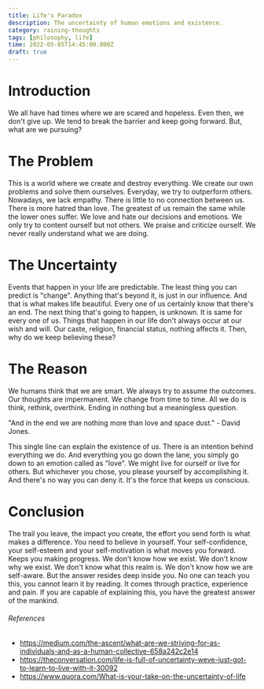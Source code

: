 ```yaml
---
title: Life's Paradox
description: The uncertainty of human emotions and existence.
category: raining-thoughts
tags: [philosophy, life]
time: 2022-05-05T14:45:00.000Z
draft: true
---
```


# Introduction

We all have had times where we are scared and hopeless. Even then, we don't give up. We tend to break the barrier and keep going forward. But, what are we pursuing?

# The Problem

This is a world where we create and destroy everything. We create our own problems and solve them ourselves. Everyday, we try to outperform others. Nowadays, we lack empathy. There is little to no connection between us. There is more hatred than love. The greatest of us remain the same while the lower ones suffer. We love and hate our decisions and emotions. We only try to content ourself but not others. We praise and criticize ourself. We never really understand what we are doing.

# The Uncertainty

Events that happen in your life are predictable. The least thing you can predict is "change". Anything that's beyond it, is just in our influence. And that is what makes life beautiful. Every one of us certainly know that there's an end. The next thing that's going to happen, is unknown. It is same for every one of us. Things that happen in our life don't always occur at our wish and will. Our caste, religion, financial status, nothing affects it. Then, why do we keep believing these?

# The Reason

We humans think that we are smart. We always try to assume the outcomes. Our thoughts are impermanent. We change from time to time. All we do is think, rethink, overthink. Ending in nothing but a meaningless question.

"And in the end we are nothing more than love and space dust." - David Jones.

This single line can explain the existence of us. There is an intention behind everything we do. And everything you go down the lane, you simply go down to an emotion called as "love". We might live for ourself or live for others. But whichever you chose, you please yourself by accomplishing it. And there's no way you can deny it. It's the force that keeps us conscious.

# Conclusion

The trail you leave, the impact you create, the effort you send forth is what makes a difference. You need to believe in yourself. Your self-confidence, your self-esteem and your self-motivation is what moves you forward. Keeps you making progress. We don't know how we exist. We don't know why we exist. We don't know what this realm is. We don't know how we are self-aware. But the answer resides deep inside you. No one can teach you this, you cannot learn it by reading. It comes through practice, experience and pain. If you are capable of explaining this, you have the greatest answer of the mankind.

###### References

- https://medium.com/the-ascent/what-are-we-striving-for-as-individuals-and-as-a-human-collective-658a242c2e14
- https://theconversation.com/life-is-full-of-uncertainty-weve-just-got-to-learn-to-live-with-it-30092
- https://www.quora.com/What-is-your-take-on-the-uncertainty-of-life

